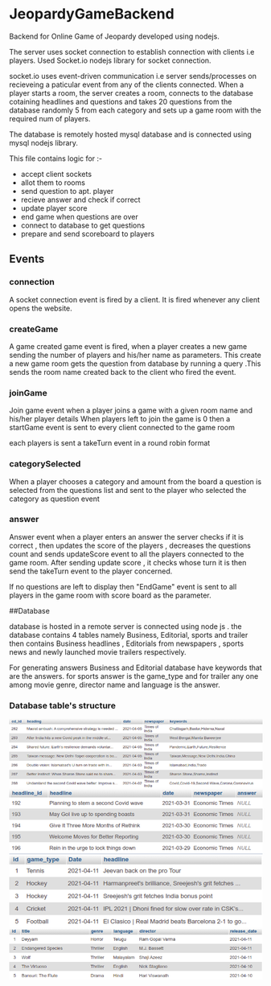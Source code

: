 # JeopardyGameBackend

Backend for Online Game of Jeopardy developed using nodejs.

The server uses socket connection to establish connection with clients i.e players.
Used Socket.io nodejs library for socket connection.

socket.io uses event-driven communication i.e server sends/processes on recieveing a paticular event from any of the clients connected.
When a player starts a room, the server creates a room, connects to the database cotaining headlines and questions and takes 20 questions from the database randomly
5 from each category and sets up a game room  with the required num of players.

The database is remotely hosted mysql database and is connected using mysql nodejs library.

This file contains logic for :-
* accept client sockets
* allot them to rooms
* send question to apt. player
* recieve answer and check if correct
* update player score
* end game when questions are over
* connect to database to get questions
* prepare and send scoreboard to players

## Events 

### connection

A socket connection event is fired by a client.
It is fired whenever any client opens the website.

### createGame
A game created game event is fired, when a player creates a new game sending the number of players and his/her name as parameters.
This create a new game room gets the question from database by running a query .This sends the room name created back to the client who fired the event.

### joinGame

Join game event when a player joins a game with a given room name and his/her player details
When players left to join the game is 0 then a startGame event is sent to every client connected to the game room

each players is sent a takeTurn event in a round robin format

### categorySelected

When a player chooses a category and amount from the board
a question is selected from the questions list and sent to the player who selected the category as question event

### answer

Answer event when a player enters an answer 
the server checks if it is correct , then updates the score of the players , decreases the questions count and sends updateScore event to all the players connected
to the game room.
After sending update score , it checks whose turn it is then send the takeTurn event to the player concerned.

If no questions are left to display then "EndGame" event is sent to all players in the game room with score board as the parameter.



##Database

database is hosted in a remote server is connected using node js .
the database contains 4 tables namely Business, Editorial, sports and trailer then contains Business headlines , Editorials from newspapers , sports news and newly
launched movie trailers respectively.

For generating answers Business and Editorial database have keywords that are the answers.
for sports answer is the game_type and for trailer any one among  movie genre, director name and language is the answer.

### Database table's structure
![Alt](/editorial.png)
![Alt](/business)
![Alt](/sports.png)
![Alt](/trailer.png)

